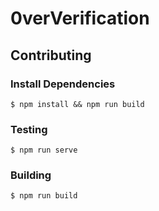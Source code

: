 # 0verVerification

## Contributing
### Install Dependencies
```
$ npm install && npm run build
```

### Testing
```
$ npm run serve
```

### Building
```
$ npm run build
```
